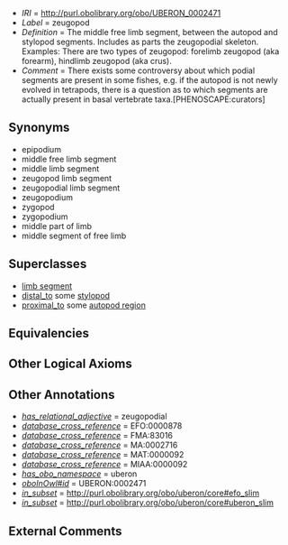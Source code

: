  * *IRI* = http://purl.obolibrary.org/obo/UBERON_0002471
 * *Label* = zeugopod
 * *Definition* = The middle free limb segment, between the autopod and stylopod segments. Includes as parts the zeugopodial skeleton. Examples: There are two types of zeugopod: forelimb zeugopod (aka forearm), hindlimb zeugopod (aka crus).
 * *Comment* = There exists some controversy about which podial segments are present in some fishes, e.g. if the autopod is not newly evolved in tetrapods, there is a question as to which segments are actually present in basal vertebrate taxa.[PHENOSCAPE:curators]

## Synonyms

 * epipodium
 * middle free limb segment
 * middle limb segment
 * zeugopod limb segment
 * zeugopodial limb segment
 * zeugopodium
 * zygopod
 * zygopodium
 * middle part of limb
 * middle segment of free limb

## Superclasses

 * [limb segment](../../UBERON/29/UBERON_0002529.md)
 * [distal_to](../../BSPO/97/BSPO_0000097.md) some [stylopod](../../UBERON/72/UBERON_0002472.md)
 * [proximal_to](../../BSPO/00/BSPO_0000100.md) some [autopod region](../../UBERON/70/UBERON_0002470.md)

## Equivalencies


## Other Logical Axioms


## Other Annotations

 * *[has_relational_adjective](../../UBPROP/07/UBPROP_0000007.md)* = zeugopodial
 * *[database_cross_reference](../../ef/oboInOwl#hasDbXref.md)* = EFO:0000878
 * *[database_cross_reference](../../ef/oboInOwl#hasDbXref.md)* = FMA:83016
 * *[database_cross_reference](../../ef/oboInOwl#hasDbXref.md)* = MA:0002716
 * *[database_cross_reference](../../ef/oboInOwl#hasDbXref.md)* = MAT:0000092
 * *[database_cross_reference](../../ef/oboInOwl#hasDbXref.md)* = MIAA:0000092
 * *[has_obo_namespace](../../ce/oboInOwl#hasOBONamespace.md)* = uberon
 * *[oboInOwl#id](../../id/oboInOwl#id.md)* = UBERON:0002471
 * *[in_subset](../../et/oboInOwl#inSubset.md)* = http://purl.obolibrary.org/obo/uberon/core#efo_slim
 * *[in_subset](../../et/oboInOwl#inSubset.md)* = http://purl.obolibrary.org/obo/uberon/core#uberon_slim

## External Comments

